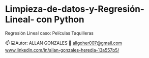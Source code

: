 # Limpieza-de-datos-y-Regresión-Lineal- con Python
Regresión Lineal caso: Películas Taquilleras

📫 
   💻Autor: ALLAN GONZALES
   📩 allgoher007@gmail.com 
   www.linkedin.com/in/allan-gonzales-heredia-13a557b5/ 
